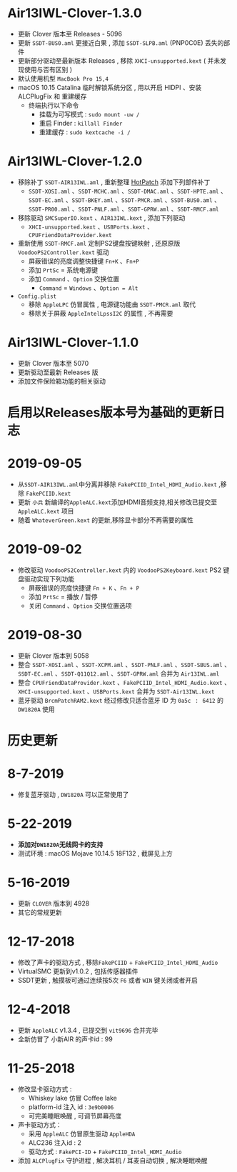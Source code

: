 # Air13IWL-Clover-1.3.0
- 更新 Clover 版本至 Releases - 5096
- 更新 `SSDT-BUS0.aml` 更接近白果 , 添加 `SSDT-SLPB.aml` (PNP0C0E) 丢失的部件
- 更新部分驱动至最新版本 Releases , 移除 `XHCI-unsupported.kext` ( 并未发现使用与否有区别 )
- 默认使用机型 `MacBook Pro 15,4`
- macOS 10.15 Catalina 临时解锁系统分区 , 用以开启 HIDPI 、安装 ALCPlugFix 和 重建缓存
  - 终端执行以下命令
    - 挂载为可写模式 : `sudo mount -uw /`
    - 重启 Finder : `killall Finder`
    - 重建缓存 : `sudo kextcache -i /`
# Air13IWL-Clover-1.2.0
- 移除补丁 `SSDT-AIR13IWL.aml`  , 重新整理 [HotPatch](https://github.com/daliansky/Lenovo-Air13-IWL-Hackintosh/blob/master/HotPatch/ReadMe.md) 添加下列部件补丁
  - `SSDT-XOSI.aml` 、`SSDT-MCHC.aml` 、`SSDT-DMAC.aml` 、`SSDT-HPTE.aml` 、`SSDT-EC.aml` 、`SSDT-BKEY.aml` 、`SSDT-PMCR.aml` 、`SSDT-BUS0.aml` 、`SSDT-PR00.aml` 、`SSDT-PNLF.aml` 、`SSDT-GPRW.aml` 、`SSDT-RMCF.aml`
- 移除驱动 `SMCSuperIO.kext` 、`AIR13IWL.kext` , 添加下列驱动
  - `XHCI-unsupported.kext` 、`USBPorts.kext` 、`CPUFriendDataProvider.kext`
- 重新使用 `SSDT-RMCF.aml` 定制PS2键盘按键映射 , 还原原版 `VoodooPS2Controller.kext` 驱动 
  - 屏蔽错误的亮度调整快捷键 `Fn+K` 、`Fn+P`
  - 添加 `PrtSc` = 系统电源键
  - 添加 `Command` 、`Option` 交换位置
    - `Command` = `Windows` 、`Option = Alt`
- `Config.plist`
  - 移除 `AppleLPC` 仿冒属性 , 电源键功能由 `SSDT-PMCR.aml` 取代
  - 移除关于屏蔽 `AppleIntelLpssI2C` 的属性 , 不再需要
# Air13IWL-Clover-1.1.0
- 更新 Clover 版本至 5070
- 更新驱动至最新 Releases 版
- 添加文件保险箱功能的相关驱动
# 启用以Releases版本号为基础的更新日志
# 2019-09-05
- 从`SSDT-AIR13IWL.aml`中分离并移除 `FakePCIID_Intel_HDMI_Audio.kext` ,移除 `FakePCIID.kext`
- 更新 `小兵` 新编译的`AppleALC.kext`添加HDMI音频支持,相关修改已提交至 `AppleALC.kext` 项目
- 随着 `WhateverGreen.kext` 的更新,移除显卡部分不再需要的属性
# 2019-09-02
- 修改驱动 `VoodooPS2Controller.kext` 内的 `VoodooPS2Keyboard.kext` PS2 键盘驱动实现下列功能
  - 屏蔽错误的亮度快捷键 `Fn + K` 、`Fn + P`
  - 添加 `PrtSc` = 播放 / 暂停
  - 关闭 `Command` 、`Option` 交换位置选项
# 2019-08-30
- 更新 Clover 版本到 5058
- 整合 `SSDT-XOSI.aml` 、`SSDT-XCPM.aml` 、`SSDT-PNLF.aml` 、`SSDT-SBUS.aml` 、 `SSDT-EC.aml` 、`SSDT-Q11Q12.aml` 、`SSDT-GPRW.aml` 合并为 `Air13IWL.aml`
- 整合 `CPUFriendDataProvider.kext` 、`FakePCIID_Intel_HDMI_Audio.kext` 、`XHCI-unsupported.kext` 、`USBPorts.kext` 合并为 `SSDT-Air13IWL.kext`
- 蓝牙驱动 `BrcmPatchRAM2.kext` 经过修改只适合蓝牙 ID 为 `0a5c ` : ` 6412` 的 `DW1820A` 使用
# 历史更新
# 8-7-2019
  - 修复蓝牙驱动 , `DW1820A` 可以正常使用了
# 5-22-2019
  - **添加对`DW1820A`无线网卡的支持**
  - 测试环境 : macOS Mojave 10.14.5 18F132 , 截屏见上方
# 5-16-2019
  - 更新 `CLOVER` 版本到 4928
  - 其它的常规更新
# 12-17-2018
  - 修改了声卡的驱动方式 , 移除`FakePCIID` + `FakePCIID_Intel_HDMI_Audio`
  - VirtualSMC 更新到v1.0.2 , 包括传感器插件
  - SSDT更新 , 触摸板可通过连续按5次 `F6` 或者 `WIN` 键关闭或者开启
# 12-4-2018
  - 更新 `AppleALC` v1.3.4 , 已提交到 `vit9696` 合并完毕
  - 全新仿冒了 小新AIR 的声卡id : 99
# 11-25-2018
  - 修改显卡驱动方式 :
    - Whiskey lake 仿冒 Coffee lake
    - platform-id 注入 id : `3e9b0006`
    - 可完美睡眠唤醒 , 可调节屏幕亮度
  - 声卡驱动方式：
    - 采用 `AppleALC` 仿冒原生驱动 `AppleHDA`
    - ALC236 注入id : 2
    - 驱动方式 : `FakePCI-ID` + `FakePCIID_Intel_HDMI_Audio`
  - 添加 `ALCPlugFix` 守护进程 , 解决耳机 / 耳麦自动切换 , 解决睡眠唤醒